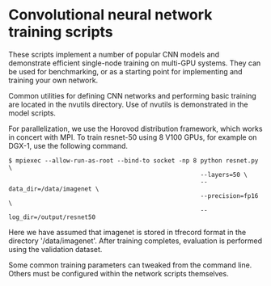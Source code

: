 
# Convolutional neural network training scripts

These scripts implement a number of popular CNN models and demonstrate efficient
single-node training on multi-GPU systems. They can be used for benchmarking, or
as a starting point for implementing and training your own network.

Common utilities for defining CNN networks and performing basic training are
located in the nvutils directory. Use of nvutils is demonstrated in the model
scripts.

For parallelization, we use the Horovod distribution framework, which works in
concert with MPI. To train resnet-50 using 8 V100 GPUs, for example on DGX-1,
use the following command.

```
$ mpiexec --allow-run-as-root --bind-to socket -np 8 python resnet.py \
                                                     --layers=50 \
                                                     --data_dir=/data/imagenet \
                                                     --precision=fp16 \
                                                     --log_dir=/output/resnet50
```

Here we have assumed that imagenet is stored in tfrecord format in the directory
'/data/imagenet'. After training completes, evaluation is performed using the
validation dataset.

Some common training parameters can tweaked from the command line. Others must
be configured within the network scripts themselves.
